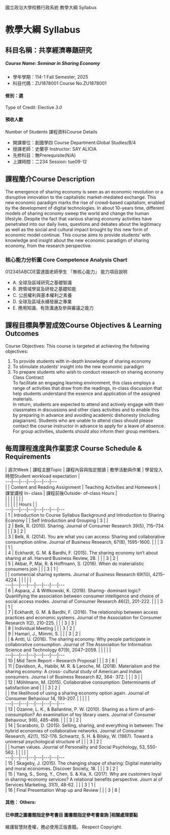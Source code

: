 國立政治大學校務行政系統 教學大綱 Syllabus
# 教學大綱 Syllabus
##  科目名稱：共享經濟專題研究
#####  Course Name: Seminar in Sharing Economy
  * 學年學期：114-1 Fall Semester, 2025 
  * 科目代碼：ZU1878001 Course No.ZU1878001
#### 修別：選
Type of Credit: Elective 
_3.0_
#### 預收人數
Number of Students
課程資料Course Details
  * 開課單位：創國學四 Course Department:Global Studies/B/4 
  * 授課老師：史蘭亭 Instructor: SAY ALICIA 
  * 先修科目：無Prerequisite(N/A)
  * 上課時間：二234 Session: tue09-12
##  課程簡介Course Description
The emergence of sharing economy is seen as an economic revolution or a disruptive innovation to the capitalistic market-mediated exchange. This new economic paradigm marks the rise of crowd-based capitalism, enabled by the development of digital technologies. In about 10-years time, different models of sharing economy sweep the world and change the human lifestyle.
Despite the fact that various sharing economy activities have penetrated into our daily lives, questions and debates about the legitimacy as well as the social and cultural impact brought by this new form of economic model continue.
This course aims to provide students’ with knowledge and insight about the new economic paradigm of sharing economy, from the research perspective.
###  核心能力分析圖 Core Competence Analysis Chart
012345ABCDE雷達圖老師學生
「無核心能力」 
能力項目說明
  * A. 全球及區域研究之基礎智識
  * B. 跨領域學習及研發之基礎知能
  * C. 公民權利與基本權利之素養
  * D. 全球及區域永續發展之專業
  * E. 應用知識、有效溝通及參與審議之能力
##  課程目標與學習成效Course Objectives & Learning Outcomes 
Course Objectives:
This course is targeted at achieving the following objectives:
  1. To provide students with in-depth knowledge of sharing economy
  2. To stimulate students’ insight into the new economic paradigm
  3. To prepare students who wish to conduct research on sharing economy  
Class Contract  
To facilitate an engaging learning environment, this class employs a range of activities that draw from the readings, in-class discussion that help students understand the essence and application of the assigned materials.  
In return, students are expected to attend and actively engage with their classmates in discussions and other class activities and to enable this by preparing in advance and avoiding academic dishonesty (including plagiarism). Students who are unable to attend class should please contact the course instructor in advance to apply for a leave of absence. For group activities, students should also inform their group members.
##  每周課程進度與作業要求 Course Schedule & Requirements
|  週次Week |  課程主題Topic |  課程內容與指定閱讀 |  教學活動與作業 |  學習投入時間Student workload expectation |   
---|---|---|---|---|---|---  
|  |  Content and Reading Assignment |  Teaching Activities and Homework |  課堂講授 In- class |  課程前後Outside- of-class Hours |   
|  |  |  |  |  |  |   
|  |  |  |  |  Hours |  |   
---|---|---|---|---|---|---|---  
|  1 |  Introduction to Course Syllabus Background and Introduction to Sharing Economy |  |  Self Introduction and Grouping |  3 |  |   
|  2 |  Belk, R. (2010). Sharing. Journal of Consumer Research 39(5), 715–734. |  |  |  3 |  2 |   
|  3 |  Belk, R. (2014). You are what you can access: Sharing and collaborative consumption online. Journal of Business Research, 67(8), 1595-1600. |  |  |  3 |  1 |   
|  4 |  Eckhardt, G. M. & Bardhi, F. (2015). The sharing economy isn’t about sharing at all. Harvard Business Review, 28. |  |  |  3 |  2 |   
|  5 |  Akbar, P, Mai, R. & Hoffmann, S. (2016). When do materialistic consumers join |  |  |  3 |  1 |   
|  |  commercial sharing systems. Journal of Business Research 69(10), 4215–4224. |  |  |  |  |   
---|---|---|---|---|---|---|---  
|  6 |  Aspara, J. & Wittkowski, K. (2018). Sharing- dominant logic? Quantifying the association between consumer intelligence and choice of social access modes. Journal of Consumer Research 46(2), 201-222. |  |  |  3 |  1 |   
|  7 |  Eckhardt, G. M. & Bardhi, F. (2016). The relationship between access practices and economic systems. Journal of the Association for Consumer Research 1(2), 210-225. |  |  |  3 |  3 |   
|  8 |  Individual Meeting |  |  |  3 |  2 |   
|  9 |  Hamari, J., Mimmi, S. |  |  |  3 |  2 |   
|  |  & Antti, U. (2016). The sharing economy: Why people participate in collaborative consumption. Journal of The Association for Information Science and Technology 67(9), 2047–2059. |  |  |  |  |   
---|---|---|---|---|---|---|---  
|  10 |  Mid Term Report – Research Proposal |  |  |  3 |  8 |   
|  11 |  Davidson, A., Habibi, M. R. & Laroche, M. (2018). Materialism and the sharing economy: A cross- cultural study of American and Indian consumers. Journa l of Business Research 82, 364- 372. |  |  |  3 |  |   
|  12 |  Möhlmann, M. (2015). Collaborative consumption: Determinants of satisfaction and |  |  |  3 |  2 |   
|  |  the likelihood of using a sharing economy option again. Journal of Consumer Behaviour 14, 193–207. |  |  |  |  |   
---|---|---|---|---|---|---|---  
|  13 |  Ozanne, L. K., & Ballantine, P. W. (2010). Sharing as a form of anti- consumption? An examination of toy library users. Journal of Consumer Behaviour, 9(6), 485-498. |  |  |  3 |  2 |   
|  14 |  Scaraboto, D. (2015). Selling, sharing, and everything in between: The hybrid economies of collaborative networks. Journal of Consumer Research, 42(1), 152-176. Schwartz, S. H. & Bilsky, W. (1987). Toward a universal psychological structure of |  |  |  3 |  2 |   
|  |  human values. Journal of Personality and Social Psychology, 53, 550-562. |  |  |  |  |   
---|---|---|---|---|---|---|---  
|  15 |  Skageby, J. (2015). The changing shape of sharing: Digital materiality and moral economies. Discover Society, 18. |  |  |  3 |  2 |   
|  15 |  Yang, S., Song, Y., Chen, S. & Xia, X. (2017). Why are customers loyal in sharing-economy services? A relational benefits perspective. Journ al of Services Marketing, 31(1), 48-62. |  |  |  3 |  1 |   
|  16 |  Final Presentation Wrap up and Review |  |  |  3 |  8 |   
####  其他： Others:
####  已申請之圖書館指定參考書目  圖書館指定參考書查詢 |相關處理要點
維護智慧財產權，務必使用正版書籍。 Respect Copyright.